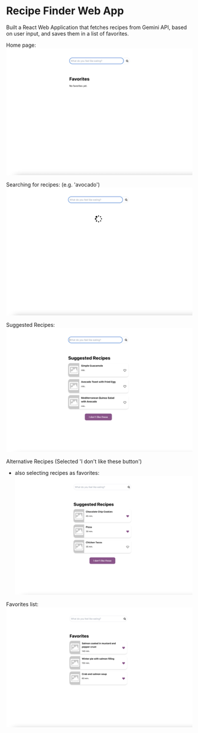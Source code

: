 # Recipe Finder Web App
Built a React Web Application that fetches recipes from Gemini API, based on user input, and saves them in a list of favorites.

Home page:
![Home page](public/Screenshot-first-page.png)

Searching for recipes: (e.g. 'avocado')
![Loading page](public/Screenshot-loading.png)

Suggested Recipes:
![Suggested Recipes](public/Screenshot-search-res-avocado.png)

Alternative Recipes (Selected 'I don't like these button')
- also selecting recipes as favorites:
![Alternatives](public/Screenshot-alternatives-add-fav.png)

Favorites list:
![Favorites](public/Favorites-list.png)
